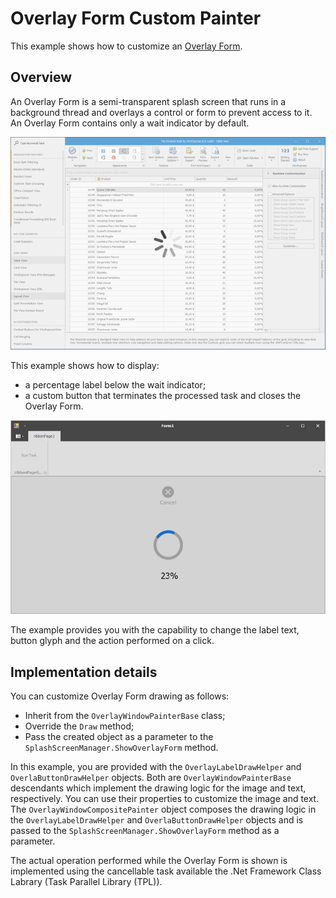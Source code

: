 # Overlay Form Custom Painter
This example shows how to customize an [Overlay Form](https://documentation.devexpress.com/WindowsForms/120029/Controls-and-Libraries/Forms-and-User-Controls/Splash-Screen-Manager/Overlay-Form).
## Overview
An Overlay Form is a semi-transparent splash screen that runs in a background thread and overlays a control or form to prevent access to it. An Overlay Form contains only a wait indicator by default. 

![Default Overlay Form](HelpResources/Default.png)

This example shows how to display:
* a percentage label below the wait indicator;
* a custom button that terminates the processed task and closes the Overlay Form.

![Custom Overlay Form](HelpResources/Custom.png)

The example provides you with the capability to change the label text, button glyph and the action performed on a click.

## Implementation details

You can customize Overlay Form drawing as follows:
* Inherit from the `OverlayWindowPainterBase` class; 
* Override the `Draw` method;
* Pass the created object as a parameter to the `SplashScreenManager.ShowOverlayForm` method.

In this example, you are provided with the `OverlayLabelDrawHelper` and `OverlaButtonDrawHelper` objects. Both are `OverlayWindowPainterBase` descendants which implement the drawing logic for the image and text, respectively. You can use their properties to customize the image and text. The `OverlayWindowCompositePainter` object composes the drawing logic in the `OverlayLabelDrawHelper` and `OverlaButtonDrawHelper` objects and is passed to the `SplashScreenManager.ShowOverlayForm` method as a parameter.

The actual operation performed while the Overlay Form is shown is implemented using the cancellable task available the .Net Framework Class Labrary (Task Parallel Library (TPL)).